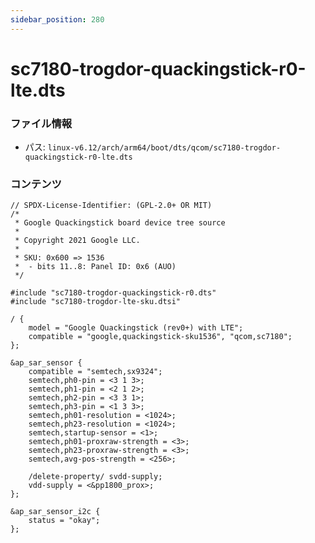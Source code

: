 ```yaml
---
sidebar_position: 280
---
```

# sc7180-trogdor-quackingstick-r0-lte.dts

### ファイル情報

- パス: `linux-v6.12/arch/arm64/boot/dts/qcom/sc7180-trogdor-quackingstick-r0-lte.dts`

### コンテンツ

```dts
// SPDX-License-Identifier: (GPL-2.0+ OR MIT)
/*
 * Google Quackingstick board device tree source
 *
 * Copyright 2021 Google LLC.
 *
 * SKU: 0x600 => 1536
 *  - bits 11..8: Panel ID: 0x6 (AUO)
 */

#include "sc7180-trogdor-quackingstick-r0.dts"
#include "sc7180-trogdor-lte-sku.dtsi"

/ {
	model = "Google Quackingstick (rev0+) with LTE";
	compatible = "google,quackingstick-sku1536", "qcom,sc7180";
};

&ap_sar_sensor {
	compatible = "semtech,sx9324";
	semtech,ph0-pin = <3 1 3>;
	semtech,ph1-pin = <2 1 2>;
	semtech,ph2-pin = <3 3 1>;
	semtech,ph3-pin = <1 3 3>;
	semtech,ph01-resolution = <1024>;
	semtech,ph23-resolution = <1024>;
	semtech,startup-sensor = <1>;
	semtech,ph01-proxraw-strength = <3>;
	semtech,ph23-proxraw-strength = <3>;
	semtech,avg-pos-strength = <256>;

	/delete-property/ svdd-supply;
	vdd-supply = <&pp1800_prox>;
};

&ap_sar_sensor_i2c {
	status = "okay";
};

```
